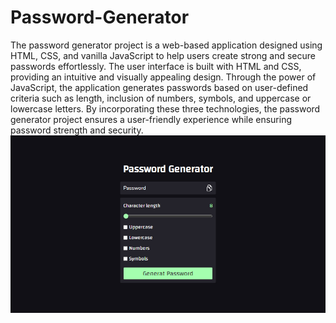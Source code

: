 ﻿# Password-Generator<br />
The password generator project is a web-based application designed using HTML, CSS, and vanilla JavaScript to help users create strong and secure passwords effortlessly. The user interface is built with HTML and CSS, providing an intuitive and visually appealing design. Through the power of JavaScript, the application generates passwords based on user-defined criteria such as length, inclusion of numbers, symbols, and uppercase or lowercase letters. By incorporating these three technologies, the password generator project ensures a user-friendly experience while ensuring password strength and security.<br />
![](/github-readme-image.jpg)
